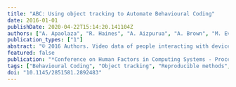 ```yaml
---
title: "ABC: Using object tracking to Automate Behavioural Coding"
date: 2016-01-01
publishDate: 2020-04-22T15:14:20.141104Z
authors: ["A. Apaolaza", "R. Haines", "A. Aizpurua", "A. Brown", "M. Evans", "S. Jolly", "S. Harper", "C. Jay"]
publication_types: ["1"]
abstract: "© 2016 Authors. Video data of people interacting with devices contains rich information about human behaviour that can be used to design or improve user experience. As a first step, it must be interpreted - or coded - into a form that can be analyzed systematically. The coding process is currently performed manually, and it can be slow and difficult, and biased by subjectivity. This is particularly problematic when trying to obtain data that should be objective, such as the movements of a user in relation to a device. We describe Automated Behavioural Coding (ABC), an open source object tracking technique designed to log user and device movements, and then output positional data that can be used to model interaction. We validate the technique in a study of dual screen TV viewing, and show that the ABC tool is able to correctly classify the direction of gaze to the TV or tablet up to 95% of the time, in a fraction of the time it takes to capture this data manually."
featured: false
publication: "*Conference on Human Factors in Computing Systems - Proceedings*"
tags: ["Behavioural Coding", "Object tracking", "Reproducible methods", "Television", "Visual attention"]
doi: "10.1145/2851581.2892483"
---
```


